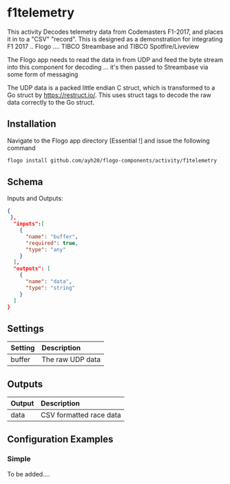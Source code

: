 # f1telemetry
This activity Decodes telemetry data from Codemasters F1-2017, and places it in to a "CSV" "record". 
This is designed as a demonstration for integrating F1 2017 .. Flogo .... TIBCO Streambase and TIBCO Spotfire/Liveview

The Flogo app needs to read the data in from UDP and feed the byte stream into this component for decoding ... it's then passed to Streambase via
some form of messaging

The UDP data is a packed little endian C struct, which is transformed to a Go struct by https://restruct.io/. This uses struct tags to decode the raw data
correctly to the Go struct.

## Installation

Navigate to the Flogo app directory [Essential !] and issue the following command

```bash
flogo install github.com/ayh20/flogo-components/activity/f1telemetry
```

## Schema
Inputs and Outputs:

```json
{
 },
  "inputs":[
    {
      "name": "buffer",
      "required": true,
      "type": "any"
    }
  ],
  "outputs": [
    {
      "name": "data",
      "type": "string"
    }
  ]
}
```

## Settings
| Setting     | Description       |
|:------------|:------------------|
| buffer      | The raw UDP data   |

## Outputs
| Output      | Description                             |
|:------------|:----------------------------------------|
| data        | CSV formatted  race data   |

## Configuration Examples
### Simple
To be added....
